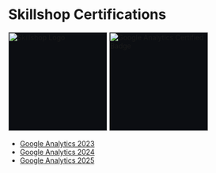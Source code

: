 # Skillshop Certifications
<img src="https://skillshop.credential.net/assets/themes/skillshop.credential.net/images/header_logo.jpeg" width="200" style="border:none; background-color:#0C0E12;" alt="Skillshop Logo">

<img src="https://templates.images.credential.net/16722171176440784346699372916351.png" width="200" style="border:none; background-color:#0C0E12;" alt="Google Analytics Certified Badge">

- [Google Analytics 2023](https://skillshop.credential.net/c7f301b5-1a0f-4449-901c-67d6c28f4dc4#acc.zsFp8wZE)
- [Google Analytics 2024](https://skillshop.credential.net/87619e75-b468-4e95-a24c-b2951c5090a2#acc.rfql3pxK)
- [Google Analytics 2025](https://skillshop.credential.net/d87a5548-86f5-4d32-bb4f-a8e56a5011de#acc.BUNpXy2v)
